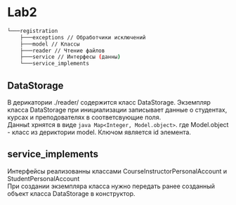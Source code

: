 # Lab2
```bash
└───registration
    ├───exceptions // Обработчики исключений
    ├───model // Классы
    ├───reader // Чтение файлов
    ├───service // Интерфесы (данны)
    └───service_implements
```
## DataStorage
В дерикатории ./reader/ содержится класс DataStorage. Экземпляр класса DataStorage при инициализации записывает данные о студентах, курсах и
преподователях в соответсвующие поля.  
Данныt хрнятся в виде ```java Map<Integer, Model.object>```.  где Model.object - класс из дериктории model. Ключом является id элемента.

## service_implements
Интерфейсы реализованны классами CourseInstructorPersonalAccount и StudentPersonalAccount  
При создании экземпляра класса нужно передать ранее созданный объект класса DataStorage в конструктор.
